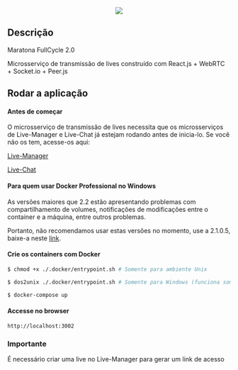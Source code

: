 <p align="center">
  <a href="http://nestjs.com/" target="blank"><img src="http://maratona.fullcycle.com.br/public/img/logo-maratona.png"/></a>
</p>

## Descrição

Maratona FullCycle 2.0

Microsserviço de transmissão de lives construído com React.js + WebRTC + Socket.io + Peer.js

## Rodar a aplicação

#### Antes de começar

O microsserviço de transmissão de lives necessita que os microsserviços de Live-Manager e Live-Chat já estejam rodando antes de inicia-lo.
Se você não os tem, acesse-os aqui: 

[Live-Manager](https://github.com/diegoclair/full-cycle-developer/tree/master/microservice_live-manager)

[Live-Chat](https://github.com/diegoclair/full-cycle-developer/tree/master/microservice_live-chat)


#### Para quem usar Docker Professional no Windows

As versões maiores que 2.2 estão apresentando problemas com compartilhamento de volumes, notificações de modificações entre
o container e a máquina, entre outros problemas.

Portanto, não recomendamos usar estas versões no momento, use a 2.1.0.5, baixe-a neste [link](https://t.co/wK5Ai3fTfn?amp=1).  

#### Crie os containers com Docker

```bash
$ chmod +x ./.docker/entrypoint.sh # Somente para ambiente Unix

$ dos2unix ./.docker/entrypoint.sh # Somente para Windows (funciona somente no terminal Git Bash)

$ docker-compose up
```

#### Accesse no browser

```
http://localhost:3002
```

### Importante

É necessário criar uma live no Live-Manager para gerar um link de acesso
